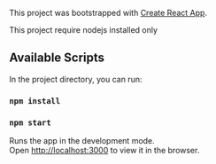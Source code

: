 This project was bootstrapped with [Create React App](https://github.com/facebook/create-react-app).

This project require nodejs installed only

## Available Scripts

In the project directory, you can run:

### `npm install`

### `npm start`

Runs the app in the development mode.<br>
Open [http://localhost:3000](http://localhost:3000) to view it in the browser.
